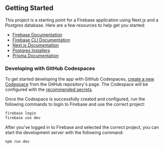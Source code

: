 ## Getting Started

This project is a starting point for a Firebase application using Next.js and a Postgres database. Here are a few resources to help get you started:

- [Firebase Documentation](https://firebase.google.com/docs)
- [Firebase CLI Documentation](https://firebase.google.com/docs/cli)
- [Next.js Documentation](https://nextjs.org/docs)
- [Postgres Installers](https://www.postgresql.org/download/)
- [Prisma Documentation](https://www.prisma.io/docs/)

### Developing with GitHub Codespaces

To get started developing the app with GitHub Codespaces, [create a new Codespace](https://docs.github.com/en/codespaces/developing-in-a-codespace/creating-a-codespace-for-a-repository#creating-a-codespace-for-a-repository) from the GitHub repository's page. The Codespace will be configured with the [recommended secrets](https://docs.github.com/en/codespaces/setting-up-your-project-for-codespaces/configuring-dev-containers/specifying-recommended-secrets-for-a-repository#about-recommended-secrets).

Once the Codespace is successfully created and configured, run the following commands to login to Firebase and use the correct project:

```bash
firebase login
firebase use dev
```

After you've logged in to Firebase and selected the correct project, you can start the development server with the following command:

```bash
npm run dev
```
